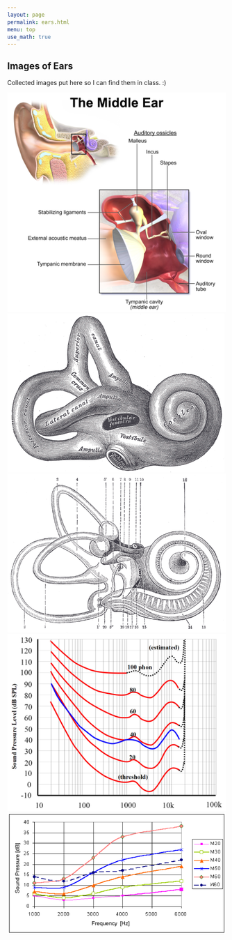 ```yaml
---
layout: page
permalink: ears.html
menu: top
use_math: true
---
```


## Images of Ears

Collected images put here so I can find them in class. :)


<img src="middle-ear.png">
<img src="inner-ear-gray-1.png"> 
<img src="inner-ear-cutaway-gray.png">
<img src="equal-loudness.jpg"> <br>
<img src="hearing-threshold-age.png">


